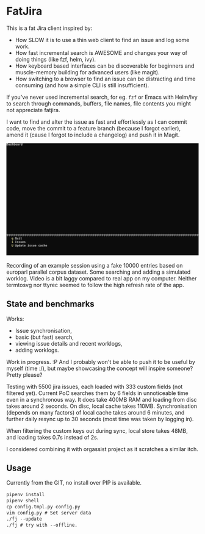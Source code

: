 FatJira
=======

This is a fat Jira client inspired by:
- How SLOW it is to use a thin web client to find an issue and log some work.
- How fast incremental search is AWESOME and changes your way of doing things
  (like fzf, helm, ivy).
- How keyboard based interfaces can be discoverable for beginners and
  muscle-memory building for advanced users (like magit).
- How switching to a browser to find an issue can be distracting and time
  consuming (and how a simple CLI is still insufficient).

If you've never used incremental search, for eg. `fzf` or Emacs with Helm/Ivy to
search through commands, buffers, file names, file contents you might not
appreciate fatjira.

I want to find and alter the issue as fast and effortlessly as I can commit
code, move the commit to a feature branch (because I forgot earlier), amend it
(cause I forgot to include a changelog) and push it in Magit.

![terminal demo](gfx/example.svg)

Recording of an example session using a fake 10000 entries based on europarl
parallel corpus dataset. Some searching and adding a simulated worklog. Video is
a bit laggy compared to real app on my computer. Neither termtosvg nor ttyrec
seemed to follow the high refresh rate of the app.

State and benchmarks
--------------------

Works:
- Issue synchronisation,
- basic (but fast) search,
- viewing issue details and recent worklogs,
- adding worklogs.

Work in progress. :P And I probably won't be able to push it to be useful by
myself (time :/), but maybe showcasing the concept will inspire someone? Pretty
please?

Testing with 5500 jira issues, each loaded with 333 custom fields (not filtered
yet). Current PoC searches them by 6 fields in unnoticeable time even in a
synchronous way. It does take 400MB RAM and loading from disc takes around 2
seconds. On disc, local cache takes 110MB. Synchronisation (depends on many
factors) of local cache takes around 6 minutes, and further daily resync up to
30 seconds (most time was taken by logging in).

When filtering the custom keys out during sync, local store takes 48MB, and
loading takes 0.7s instead of 2s.

I considered combining it with orgassist project as it scratches a similar itch.


Usage
-----

Currently from the GIT, no install over PIP is available.

    pipenv install
    pipenv shell
    cp config.tmpl.py config.py
    vim config.py # Set server data
    ./fj --update
    ./fj # try with --offline.
